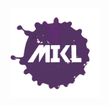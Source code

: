 <div style="width:100%"></div><img width="144" height="144" src="./images/mikl.png"/><div style="width:100%"></div>
